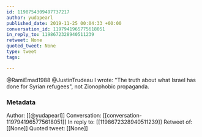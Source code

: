 ```yaml
---
id: 1198754309497737217
author: yudapearl
published_date: 2019-11-25 00:04:33 +00:00
conversation_id: 1197941965775618051
in_reply_to: 1198672328940511239
retweet: None
quoted_tweet: None
type: tweet
tags:

---
```


@RamiEmad1988 @JustinTrudeau I wrote: "The truth about what Israel has done for Syrian refugees", not Zionophobic propaganda.

### Metadata

Author: [[@yudapearl]]
Conversation: [[conversation-1197941965775618051]]
In reply to: [[1198672328940511239]]
Retweet of: [[None]]
Quoted tweet: [[None]]

